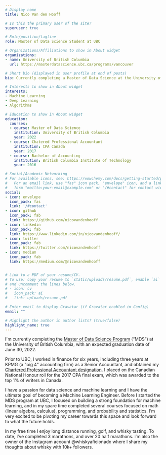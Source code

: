 ```yaml
---
# Display name
title: Nico Van den Hooff

# Is this the primary user of the site?
superuser: true

# Role/position/tagline
role: Master of Data Science Student at UBC

# Organizations/Affiliations to show in About widget
organizations:
- name: University of British Columbia
  url: https://masterdatascience.ubc.ca/programs/vancouver

# Short bio (displayed in user profile at end of posts)
bio: Currently completing a Master of Data Science at the University of British Columbia

# Interests to show in About widget
interests:
- Machine Learning
- Deep Learning
- Algorithms

# Education to show in About widget
education:
  courses:
  - course: Master of Data Science
    institution: University of British Columbia
    year: 2022
  - course: Chatered Professional Accountant
    institution: CPA Canada
    year: 2017
  - course: Bachelor of Accounting
    institution: British Columbia Institute of Technology
    year: 2016

# Social/Academic Networking
# For available icons, see: https://wowchemy.com/docs/getting-started/page-builder/#icons
#   For an email link, use "fas" icon pack, "envelope" icon, and a link in the
#   form "mailto:your-email@example.com" or "/#contact" for contact widget.
social:
- icon: envelope
  icon_pack: fas
  link: '/#contact'
- icon: github
  icon_pack: fab
  link: https://github.com/nicovandenhooff
- icon: linkedin
  icon_pack: fab
  link: https://www.linkedin.com/in/nicovandenhooff/
- icon: twitter
  icon_pack: fab
  link: https://twitter.com/nicovandenhooff
- icon: medium
  icon_pack: fab
  link: https://medium.com/@nicovandenhooff


# Link to a PDF of your resume/CV.
# To use: copy your resume to `static/uploads/resume.pdf`, enable `ai` icons in `params.toml`, 
# and uncomment the lines below.
# - icon: cv
#   icon_pack: ai
#   link: uploads/resume.pdf

# Enter email to display Gravatar (if Gravatar enabled in Config)
email: ""

# Highlight the author in author lists? (true/false)
highlight_name: true
---
```


I'm currently completing the [Master of Data Science Program](https://masterdatascience.ubc.ca/) (“MDS”) at the University of British Columbia, with an expected graduation date of June 30, 2022.  

Prior to UBC, I worked in finance for six years, including three years at KPMG (a "big 4" accounting firm) as a Senior Accountant, and obtained my [Chartered Professional Accountant designation](https://www.cpacanada.ca/).  I placed on the Canadian National Honour roll for the 2017 CPA final exam, which was awarded to the top 1% of writers in Canada.

I have a passion for data science and machine learning and I have the ultimate goal of becoming a Machine Learning Engineer.  Before I started the MDS program at UBC, I focused on building a strong foundation for machine learning, and in my spare time completed several courses focused on math (linear algebra, calculus), programming, and probability and statistics.  I’m very excited to be pivoting my career towards this space and look forward to what the future holds.

In my free time I enjoy long distance running, golf, and whisky tasting.  To date, I’ve completed 3 marathons, and over 20 half marathons.  I’m also the owner of the Instagram account @whiskyaficionado where I share my thoughts about whisky with 10k+ followers.